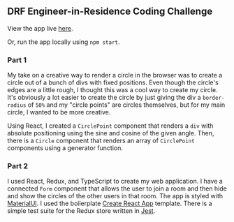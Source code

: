 ## DRF Engineer-in-Residence Coding Challenge

View the app live [here](http://jwass91.github.io/drf-eng-app).

Or, run the app locally using `npm start`.

### Part 1

My take on a creative way to render a circle in the browser was to create a circle out of a bunch of divs with fixed positions. Even though the circle's edges are a little rough, I thought this was a cool way to create my circle. It's obviously a lot easier to create the circle by just giving the div a `border-radius` of `50%` and my "circle points" are circles themselves, but for my main circle, I wanted to be more creative.

Using React, I created a `CirclePoint` component that renders a `div` with absolute positioning using the sine and cosine of the given angle. Then, there is a `Circle` component that renders an array of `CirclePoint` components using a generator function.

### Part 2

I used React, Redux, and TypeScript to create my web application. I have a connected `Form` component that allows the user to join a room and then hide and show the circles of the other users in that room. The app is styled with [MaterialUI](https://material-ui.com). I used the boilerplate [Create React App](https://github.com/facebook/create-react-app) template. There is a simple test suite for the Redux store written in [Jest](https://jestjs.io).
